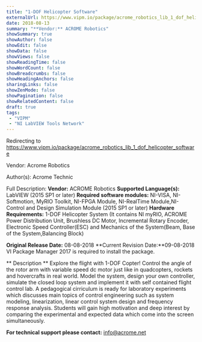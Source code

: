 ```yaml
---
title: "1-DOF Helicopter Software"
externalUrl: https://www.vipm.io/package/acrome_robotics_lib_1_dof_helicopter_software
date: 2018-08-13
summary: "**Vendor:** ACROME Robotics"
showSummary: true
showAuthor: false
showEdit: false
showData: false
showViews: false
showReadingTime: false
showWordCount: false
showBreadcrumbs: false
showHeadingAnchors: false
sharingLinks: false
showZenMode: false
showPagination: false
showRelatedContent: false
draft: true
tags:
 - "VIPM"
 - "NI LabVIEW Tools Network"
---
```


Redirecting to https://www.vipm.io/package/acrome_robotics_lib_1_dof_helicopter_software

Vendor: Acrome Robotics

Author(s): Acrome Technic
 
Full Description:
**Vendor:** ACROME Robotics
**Supported Language(s):** LabVIEW (2015 SP1 or later)
**Required software modules:** NI-VISA, NI-Softmotion, MyRIO Toolkit, NI-FPGA Module, NI-RealTime Module,NI-Control and Design Simulation Module (2015 SP1 or later)
**Hardware Requirements:** 1-DOF Helicopter System (It contains NI myRIO, ACROME Power Distribution Unit, Brushless DC Motor, Incremental Rotary Encoder, Electronic Speed Controller(ESC) and Mechanics of the System(Beam, Base of the System,Balancing Block)

**Original Release Date:** 08-08-2018
**Current Revision Date:**09-08-2018
VI Package Manager 2017 is required to install the package.

** Description **
Explore the flight with 1-DOF Copter! Control the angle of the rotor arm with variable speed dc motor just like in quadcopters, rockets and hovercrafts in real world. Model the system, design your own controller, simulate the closed loop system and implement it with self contained flight control lab. A pedagogical cirriculum is ready for laboratory experiments which discusses main topics of control engineering such as system modeling, linearization, linear control system design and frequency response analysis. Students will gain high motivation and deep interest by comparing the experimental and expected data which come into the screen simultaneously.

**For technical support please contact:** info@acrome.net